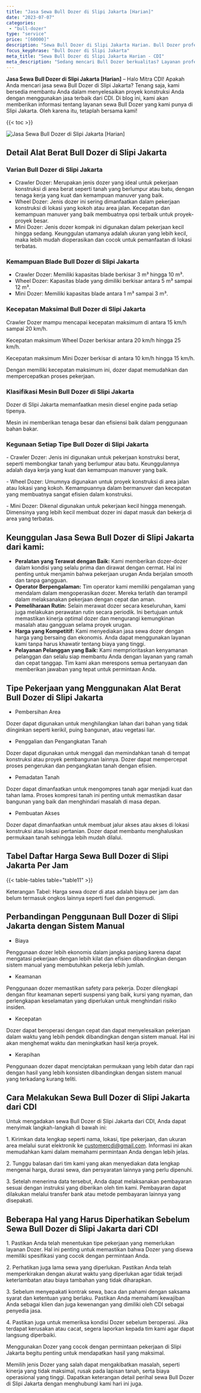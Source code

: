 ```yaml
---
title: "Jasa Sewa Bull Dozer di Slipi Jakarta [Harian]"
date: "2023-07-07"
categories:
 - "bull-dozer"
type: "service"
price: "[60000]"
description: "Sewa Bull Dozer di Slipi Jakarta Harian. Bull Dozer profesional untuk kebutuhan proyek konstruksi dengan performa maksimal. Dapatkan informasi lengkap dengan menghubungi kami."
focus_keyphrase: "Bull Dozer di Slipi Jakarta"
meta_title: "Sewa Bull Dozer di Slipi Jakarta Harian - CDI"
meta_description: "Sedang mencari Bull Dozer berkualitas? Layanan profesional kami siap melayani dengan harga kompetitif. Segera hubungi kami."
---
```


**Jasa Sewa Bull Dozer di Slipi Jakarta [Harian]** – Halo Mitra CDI! Apakah Anda mencari jasa sewa Bull Dozer di Slipi Jakarta? Tenang saja, kami bersedia membantu Anda dalam menyelesaikan proyek konstruksi Anda dengan menggunakan jasa terbaik dari CDI. Di blog ini, kami akan memberikan informasi tentang layanan sewa Bull Dozer yang kami punya di Slipi Jakarta. Oleh karena itu, tetaplah bersama kami!

{{< toc >}}

![Jasa Sewa Bull Dozer di Slipi Jakarta [Harian]](/images/bull-dozer/bull-dozer-05.jpg)

## Detail Alat Berat Bull Dozer di Slipi Jakarta

### Varian Bull Dozer di Slipi Jakarta

*   Crawler Dozer: Merupakan jenis dozer yang ideal untuk pekerjaan konstruksi di area berat seperti tanah yang berlumpur atau batu, dengan tenaga kerja yang kuat dan kemampuan manuver yang baik.
*   Wheel Dozer: Jenis dozer ini sering dimanfaatkan dalam pekerjaan konstruksi di lokasi yang kokoh atau area jalan. Kecepatan dan kemampuan manuver yang baik membuatnya opsi terbaik untuk proyek-proyek besar.
*   Mini Dozer: Jenis dozer kompak ini digunakan dalam pekerjaan kecil hingga sedang. Keunggulan utamanya adalah ukuran yang lebih kecil, maka lebih mudah dioperasikan dan cocok untuk pemanfaatan di lokasi terbatas.

### Kemampuan Blade Bull Dozer di Slipi Jakarta

*   Crawler Dozer: Memiliki kapasitas blade berkisar 3 m³ hingga 10 m³.
*   Wheel Dozer: Kapasitas blade yang dimiliki berkisar antara 5 m³ sampai 12 m³.
*   Mini Dozer: Memiliki kapasitas blade antara 1 m³ sampai 3 m³.

### Kecepatan Maksimal Bull Dozer di Slipi Jakarta

Crawler Dozer mampu mencapai kecepatan maksimum di antara 15 km/h sampai 20 km/h.

Kecepatan maksimum Wheel Dozer berkisar antara 20 km/h hingga 25 km/h.

Kecepatan maksimum Mini Dozer berkisar di antara 10 km/h hingga 15 km/h.

Dengan memiliki kecepatan maksimum ini, dozer dapat memudahkan dan mempercepatkan proses pekerjaan.

### Klasifikasi Mesin Bull Dozer di Slipi Jakarta

Dozer di Slipi Jakarta memanfaatkan mesin diesel engine pada setiap tipenya.

Mesin ini memberikan tenaga besar dan efisiensi baik dalam penggunaan bahan bakar.

### Kegunaan Setiap Tipe Bull Dozer di Slipi Jakarta

\- Crawler Dozer: Jenis ini digunakan untuk pekerjaan konstruksi berat, seperti membongkar tanah yang berlumpur atau batu. Keunggulannya adalah daya kerja yang kuat dan kemampuan manuver yang baik.

\- Wheel Dozer: Umumnya digunakan untuk proyek konstruksi di area jalan atau lokasi yang kokoh. Kemampuannya dalam bermanuver dan kecepatan yang membuatnya sangat efisien dalam konstruksi.

\- Mini Dozer: Dikenal digunakan untuk pekerjaan kecil hingga menengah. Dimensinya yang lebih kecil membuat dozer ini dapat masuk dan bekerja di area yang terbatas.

## Keunggulan Jasa Sewa Bull Dozer di Slipi Jakarta dari kami:

*   **Peralatan yang Terawat dengan Baik:** Kami memberikan dozer-dozer dalam kondisi yang selalu prima dan dirawat dengan cermat. Hal ini penting untuk menjamin bahwa pekerjaan urugan Anda berjalan smooth dan tanpa gangguan.
*   **Operator Berpengalaman:** Tim operator kami memiliki pengalaman yang mendalam dalam mengoperasikan dozer. Mereka terlatih dan terampil dalam melaksanakan pekerjaan dengan cepat dan aman.
*   **Pemeliharaan Rutin:** Selain merawat dozer secara keseluruhan, kami juga melakukan perawatan rutin secara periodik. Ini bertujuan untuk memastikan kinerja optimal dozer dan mengurangi kemungkinan masalah atau gangguan selama proyek urugan.
*   **Harga yang Kompetitif:** Kami menyediakan jasa sewa dozer dengan harga yang bersaing dan ekonomis. Anda dapat menggunakan layanan kami tanpa harus khawatir tentang biaya yang tinggi.
*   **Pelayanan Pelanggan yang Baik:** Kami memprioritaskan kenyamanan pelanggan dan selalu siap membantu Anda dengan layanan yang ramah dan cepat tanggap. Tim kami akan merespons semua pertanyaan dan memberikan jawaban yang tepat untuk permintaan Anda.

## Tipe Pekerjaan yang Menggunakan Alat Berat Bull Dozer di Slipi Jakarta

*   Pembersihan Area

Dozer dapat digunakan untuk menghilangkan lahan dari bahan yang tidak diinginkan seperti kerikil, puing bangunan, atau vegetasi liar.
*   Penggalian dan Pengangkatan Tanah

Dozer dapat digunakan untuk menggali dan memindahkan tanah di tempat konstruksi atau proyek pembangunan lainnya. Dozer dapat mempercepat proses pengerukan dan pengangkatan tanah dengan efisien.
*   Pemadatan Tanah

Dozer dapat dimanfaatkan untuk mengompres tanah agar menjadi kuat dan tahan lama. Proses kompresi tanah ini penting untuk memastikan dasar bangunan yang baik dan menghindari masalah di masa depan.
*   Pembuatan Akses

Dozer dapat dimanfaatkan untuk membuat jalur akses atau akses di lokasi konstruksi atau lokasi pertanian. Dozer dapat membantu menghaluskan permukaan tanah sehingga lebih mudah dilalui.

## Tabel Daftar Harga Sewa Bull Dozer di Slipi Jakarta Per Jam

{{< table-tables table="table11" >}}

Keterangan Tabel: Harga sewa dozer di atas adalah biaya per jam dan belum termasuk ongkos lainnya seperti fuel dan pengemudi.

## Perbandingan Penggunaan Bull Dozer di Slipi Jakarta dengan Sistem Manual

*   Biaya

Penggunaan dozer lebih ekonomis dalam jangka panjang karena dapat mengatasi pekerjaan dengan lebih kilat dan efisien dibandingkan dengan sistem manual yang membutuhkan pekerja lebih jumlah.
*   Keamanan

Penggunaan dozer memastikan safety para pekerja. Dozer dilengkapi dengan fitur keamanan seperti suspensi yang baik, kursi yang nyaman, dan perlengkapan keselamatan yang diperlukan untuk menghindari risiko insiden.
*   Kecepatan

Dozer dapat beroperasi dengan cepat dan dapat menyelesaikan pekerjaan dalam waktu yang lebih pendek dibandingkan dengan sistem manual. Hal ini akan menghemat waktu dan meningkatkan hasil kerja proyek.
*   Kerapihan

Penggunaan dozer dapat menciptakan permukaan yang lebih datar dan rapi dengan hasil yang lebih konsisten dibandingkan dengan sistem manual yang terkadang kurang teliti.

## Cara Melakukan Sewa Bull Dozer di Slipi Jakarta dari CDI

Untuk mengadakan sewa Bull Dozer di Slipi Jakarta dari CDI, Anda dapat menyimak langkah-langkah di bawah ini:

1\.  Kirimkan data lengkap seperti nama, lokasi, tipe pekerjaan, dan ukuran area melalui surat elektronik ke customercdi@gmail.com. Informasi ini akan memudahkan kami dalam memahami permintaan Anda dengan lebih jelas.

2\.  Tunggu balasan dari tim kami yang akan menyediakan data lengkap mengenai harga, durasi sewa, dan persyaratan lainnya yang perlu dipenuhi.

3\.  Setelah menerima data tersebut, Anda dapat melaksanakan pembayaran sesuai dengan instruksi yang diberikan oleh tim kami. Pembayaran dapat dilakukan melalui transfer bank atau metode pembayaran lainnya yang disepakati.

## Beberapa Hal yang Harus Diperhatikan Sebelum Sewa Bull Dozer di Slipi Jakarta dari CDI

1\.  Pastikan Anda telah menentukan tipe pekerjaan yang memerlukan layanan Dozer. Hal ini penting untuk memastikan bahwa Dozer yang disewa memiliki spesifikasi yang cocok dengan permintaan Anda.

2\.  Perhatikan juga lama sewa yang diperlukan. Pastikan Anda telah memperkirakan dengan akurat waktu yang diperlukan agar tidak terjadi keterlambatan atau biaya tambahan yang tidak diharapkan.

3\.  Sebelum menyepakati kontrak sewa, baca dan pahami dengan saksama syarat dan ketentuan yang berlaku. Pastikan Anda memahami kewajiban Anda sebagai klien dan juga kewenangan yang dimiliki oleh CDI sebagai penyedia jasa.

4\.  Pastikan juga untuk memeriksa kondisi Dozer sebelum beroperasi. Jika terdapat kerusakan atau cacat, segera laporkan kepada tim kami agar dapat langsung diperbaiki.

Menggunakan Dozer yang cocok dengan permintaan pekerjaan di Slipi Jakarta begitu penting untuk mendapatkan hasil yang maksimal.

Memilih jenis Dozer yang salah dapat mengakibatkan masalah, seperti kinerja yang tidak maksimal, rusak pada lapisan tanah, serta biaya operasional yang tinggi. Dapatkan keterangan detail perihal sewa Bull Dozer di Slipi Jakarta dengan menghubungi kami hari ini juga.